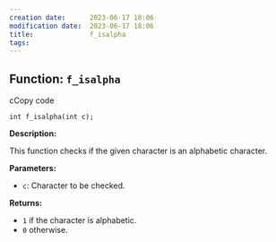 ```yaml
---
creation date:		2023-06-17 18:06
modification date:	2023-06-17 18:06
title: 				f_isalpha
tags:
---
```

## Function: `f_isalpha`

cCopy code

`int f_isalpha(int c);`

**Description:**

This function checks if the given character is an alphabetic character.

**Parameters:**

- `c`: Character to be checked.

**Returns:**

- `1` if the character is alphabetic.
- `0` otherwise.
